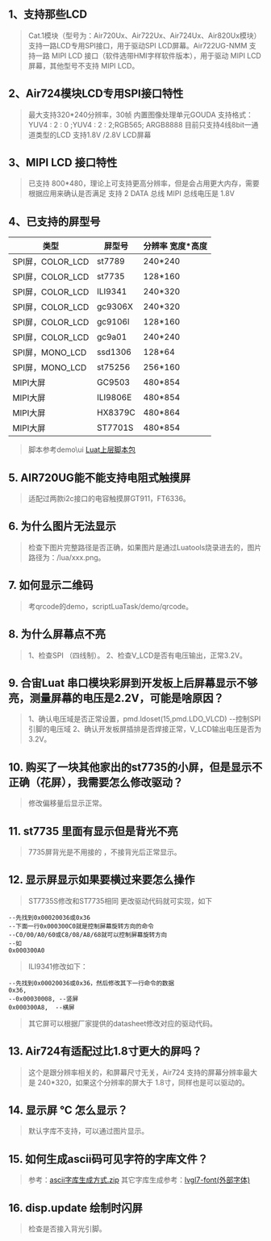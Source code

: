 ## 1、支持那些LCD
>Cat.1模块（型号为：Air720Ux、Air722Ux、Air724Ux、Air820Ux模块）支持一路LCD专用SPI接口，用于驱动SPI LCD屏幕。Air722UG-NMM 支持一路 MIPI LCD 接口（软件选带HMI字样软件版本），用于驱动 MIPI LCD 屏幕，其他型号不支持 MIPI LCD。

## 2、Air724模块LCD专用SPI接口特性
>最大支持320*240分辨率，30帧
>内置图像处理单元GOUDA
>支持格式： YUV4 : 2 : 0 ;YUV4 : 2 : 2;RGB565; ARGB8888
>目前只支持4线8bit一通道类型的LCD
>支持1.8V /2.8V LCD屏幕

## 3、MIPI LCD 接口特性
>已支持 800*480，理论上可支持更高分辨率，但是会占用更大内存，需要根据应用来确认是否满足
>支持 2 DATA 总线
>MIPI 总线电压是 1.8V

## 4、已支持的屏型号
| 类型             | 屏型号   | 分辨率 宽度*高度 |
| ---------------- | -------- | ---------------- |
| SPI屏，COLOR_LCD | st7789   | 240*240          |
| SPI屏，COLOR_LCD | st7735   | 128*160          |
| SPI屏，COLOR_LCD | ILI9341  | 240*320          |
| SPI屏，COLOR_LCD | gc9306X  | 240*320          |
| SPI屏，COLOR_LCD | gc9106l  | 128*160          |
| SPI屏，COLOR_LCD | gc9a01   | 240*240          |
| SPI屏，MONO_LCD  | ssd1306  | 128*64           |
| SPI屏，MONO_LCD  | st75256  | 256*160          |
| MIPI大屏         | GC9503   | 480*854          |
| MIPI大屏         | ILI9806E | 480*854          |
| MIPI大屏         | HX8379C  | 480*864          |
| MIPI大屏         | ST7701S  | 480*854          |
>脚本参考demo\ui [Luat上层脚本包](https://doc.openluat.com/article/1334/0#Luat_95 "Luat上层脚本包")

## 5. AIR720UG能不能支持电阻式触摸屏
>适配过两款i2c接口的电容触摸屏GT911，FT6336。

## 6. 为什么图片无法显示
>检查下图片完整路径是否正确，如果图片是通过Luatools烧录进去的，图片路径为：/lua/xxx.png。

## 7. 如何显示二维码
>考qrcode的demo，scriptLuaTask/demo/qrcode。

## 8. 为什么屏幕点不亮
>1、检查SPI （四线制）。
>2、检查V_LCD是否有电压输出，正常3.2V。

## 9. 合宙Luat 串口模块彩屏到开发板上后屏幕显示不够亮，测量屏幕的电压是2.2V，可能是啥原因？
>1、确认电压域是否正常设置，pmd.ldoset(15,pmd.LDO_VLCD) --控制SPI引脚的电压域
>2、确认开发板屏插排是否焊接正常，V_LCD输出电压是否为3.2V。

## 10. 购买了一块其他家出的st7735的小屏，但是显示不正确（花屏），我需要怎么修改驱动？
>修改偏移量后显示正常。

## 11. st7735 里面有显示但是背光不亮
>7735屏背光是不用接的 ，不接背光后正常显示。

## 12. 显示屏显示如果要横过来要怎么操作
>ST7735S修改和ST7735相同
>更改驱动代码就可实现，如下
```
--先找到0x00020036或0x36
--下面一行0x000300C0就是控制屏幕旋转方向的命令
--C0/00/A0/60或C8/08/A8/68就可以控制屏幕旋转方向
--如
0x000300A0
```
>ILI9341修改如下：
```
--先找到0x00020036或0x36，然后修改其下一行命令的数据
0x36,
--0x00030008, --竖屏
0x000300A8,  --横屏
```
>其它屏可以根据厂家提供的datasheet修改对应的驱动代码。

## 13. Air724有适配过比1.8寸更大的屏吗？
>这个是跟分辨率相关的，和屏幕尺寸无关，Air724 支持的屏幕分辨率最大是 240*320，如果这个分辨率的屏大于 1.8寸，同样也是可以驱动的。

## 14. 显示屏 ℃ 怎么显示？
>默认字库不支持，可以通过图片显示。

## 15. 如何生成ascii码可见字符的字库文件？
>参考：[ascii字库生成方式.zip](https://cdn.openluat-luatcommunity.openluat.com/attachment/20201214095125612_ascii字库生成方式.zip)
>其它字库生成参考：[lvgl7-font(外部字体)](https://doc.openluat.com/wiki/21?wiki_page_id=2640 "lvgl7-font(外部字体)")

## 16. disp.update 绘制时闪屏
>检查是否接入背光引脚。

